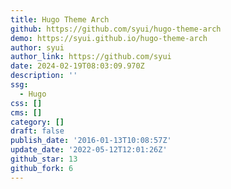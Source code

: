 ```yaml
---
title: Hugo Theme Arch
github: https://github.com/syui/hugo-theme-arch
demo: https://syui.github.io/hugo-theme-arch
author: syui
author_link: https://github.com/syui
date: 2024-02-19T08:03:09.970Z
description: ''
ssg:
  - Hugo
css: []
cms: []
category: []
draft: false
publish_date: '2016-01-13T10:08:57Z'
update_date: '2022-05-12T12:01:26Z'
github_star: 13
github_fork: 6
---
```

